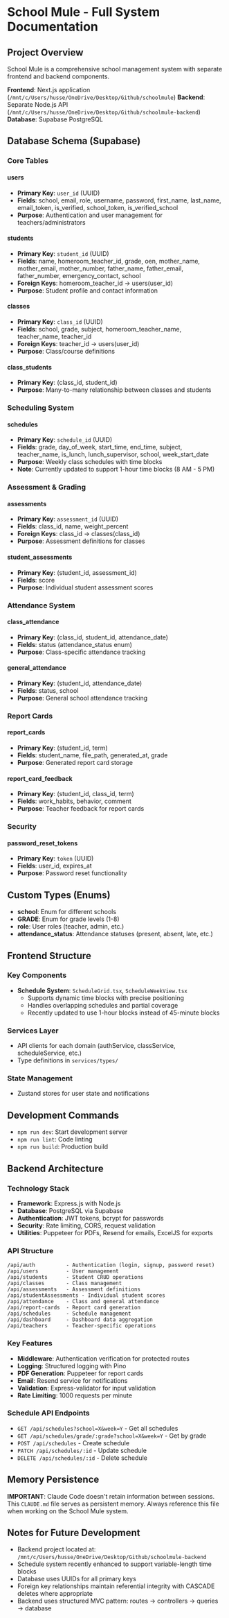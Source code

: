 # School Mule - Full System Documentation

## Project Overview
School Mule is a comprehensive school management system with separate frontend and backend components.

**Frontend**: Next.js application (`/mnt/c/Users/husse/OneDrive/Desktop/Github/schoolmule`)
**Backend**: Separate Node.js API (`/mnt/c/Users/husse/OneDrive/Desktop/Github/schoolmule-backend`)
**Database**: Supabase PostgreSQL

## Database Schema (Supabase)

### Core Tables

#### users
- **Primary Key**: `user_id` (UUID)
- **Fields**: school, email, role, username, password, first_name, last_name, email_token, is_verified, school_token, is_verified_school
- **Purpose**: Authentication and user management for teachers/administrators

#### students
- **Primary Key**: `student_id` (UUID)
- **Fields**: name, homeroom_teacher_id, grade, oen, mother_name, mother_email, mother_number, father_name, father_email, father_number, emergency_contact, school
- **Foreign Keys**: homeroom_teacher_id → users(user_id)
- **Purpose**: Student profile and contact information

#### classes
- **Primary Key**: `class_id` (UUID)
- **Fields**: school, grade, subject, homeroom_teacher_name, teacher_name, teacher_id
- **Foreign Keys**: teacher_id → users(user_id)
- **Purpose**: Class/course definitions

#### class_students
- **Primary Key**: (class_id, student_id)
- **Purpose**: Many-to-many relationship between classes and students

### Scheduling System

#### schedules
- **Primary Key**: `schedule_id` (UUID)
- **Fields**: grade, day_of_week, start_time, end_time, subject, teacher_name, is_lunch, lunch_supervisor, school, week_start_date
- **Purpose**: Weekly class schedules with time blocks
- **Note**: Currently updated to support 1-hour time blocks (8 AM - 5 PM)

### Assessment & Grading

#### assessments
- **Primary Key**: `assessment_id` (UUID)
- **Fields**: class_id, name, weight_percent
- **Foreign Keys**: class_id → classes(class_id)
- **Purpose**: Assessment definitions for classes

#### student_assessments
- **Primary Key**: (student_id, assessment_id)
- **Fields**: score
- **Purpose**: Individual student assessment scores

### Attendance System

#### class_attendance
- **Primary Key**: (class_id, student_id, attendance_date)
- **Fields**: status (attendance_status enum)
- **Purpose**: Class-specific attendance tracking

#### general_attendance
- **Primary Key**: (student_id, attendance_date)
- **Fields**: status, school
- **Purpose**: General school attendance tracking

### Report Cards

#### report_cards
- **Primary Key**: (student_id, term)
- **Fields**: student_name, file_path, generated_at, grade
- **Purpose**: Generated report card storage

#### report_card_feedback
- **Primary Key**: (student_id, class_id, term)
- **Fields**: work_habits, behavior, comment
- **Purpose**: Teacher feedback for report cards

### Security

#### password_reset_tokens
- **Primary Key**: `token` (UUID)
- **Fields**: user_id, expires_at
- **Purpose**: Password reset functionality

## Custom Types (Enums)

- **school**: Enum for different schools
- **GRADE**: Enum for grade levels (1-8)
- **role**: User roles (teacher, admin, etc.)
- **attendance_status**: Attendance statuses (present, absent, late, etc.)

## Frontend Structure

### Key Components
- **Schedule System**: `ScheduleGrid.tsx`, `ScheduleWeekView.tsx`
  - Supports dynamic time blocks with precise positioning
  - Handles overlapping schedules and partial coverage
  - Recently updated to use 1-hour blocks instead of 45-minute blocks

### Services Layer
- API clients for each domain (authService, classService, scheduleService, etc.)
- Type definitions in `services/types/`

### State Management
- Zustand stores for user state and notifications

## Development Commands
- `npm run dev`: Start development server
- `npm run lint`: Code linting
- `npm run build`: Production build

## Backend Architecture

### Technology Stack
- **Framework**: Express.js with Node.js
- **Database**: PostgreSQL via Supabase
- **Authentication**: JWT tokens, bcrypt for passwords
- **Security**: Rate limiting, CORS, request validation
- **Utilities**: Puppeteer for PDFs, Resend for emails, ExcelJS for exports

### API Structure
```
/api/auth          - Authentication (login, signup, password reset)
/api/users         - User management  
/api/students      - Student CRUD operations
/api/classes       - Class management
/api/assessments   - Assessment definitions
/api/studentAssessments - Individual student scores
/api/attendance    - Class and general attendance
/api/report-cards  - Report card generation
/api/schedules     - Schedule management
/api/dashboard     - Dashboard data aggregation
/api/teachers      - Teacher-specific operations
```

### Key Features
- **Middleware**: Authentication verification for protected routes
- **Logging**: Structured logging with Pino
- **PDF Generation**: Puppeteer for report cards
- **Email**: Resend service for notifications
- **Validation**: Express-validator for input validation
- **Rate Limiting**: 1000 requests per minute

### Schedule API Endpoints
- `GET /api/schedules?school=X&week=Y` - Get all schedules
- `GET /api/schedules/grade/:grade?school=X&week=Y` - Get by grade
- `POST /api/schedules` - Create schedule
- `PATCH /api/schedules/:id` - Update schedule
- `DELETE /api/schedules/:id` - Delete schedule

## Memory Persistence
**IMPORTANT**: Claude Code doesn't retain information between sessions. This `CLAUDE.md` file serves as persistent memory. Always reference this file when working on the School Mule system.

## Notes for Future Development
- Backend project located at: `/mnt/c/Users/husse/OneDrive/Desktop/Github/schoolmule-backend`
- Schedule system recently enhanced to support variable-length time blocks
- Database uses UUIDs for all primary keys
- Foreign key relationships maintain referential integrity with CASCADE deletes where appropriate
- Backend uses structured MVC pattern: routes → controllers → queries → database
